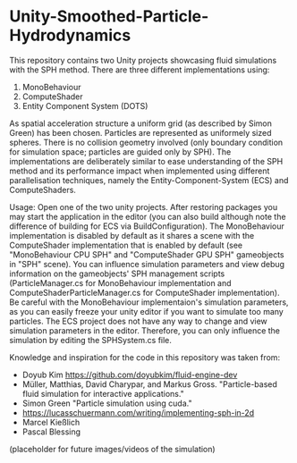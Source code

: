 # Unity-Smoothed-Particle-Hydrodynamics
This repository contains two Unity projects showcasing fluid simulations with the SPH method. There are three different implementations using:
1. MonoBehaviour
2. ComputeShader
3. Entity Component System (DOTS)

As spatial acceleration structure a uniform grid (as described by Simon Green) has been chosen. Particles are represented as uniformely sized spheres. There is no collision geometry involved (only boundary condition for simulation space; particles are guided only by SPH). The implementations are deliberately similar to ease understanding of the SPH method and its performance impact when implemented using different parallelisation techniques, namely the Entity-Component-System (ECS) and ComputeShaders.

Usage: Open one of the two unity projects. After restoring packages you may start the application in the editor (you can also build although note the difference of building for ECS via BuildConfiguration). The MonoBehaviour implementation is disabled by default as it shares a scene with the ComputeShader implementation that is enabled by default (see "MonoBehaviour CPU SPH" and "ComputeShader GPU SPH" gameobjects in "SPH" scene). You can influence simulation parameters and view debug information on the gameobjects' SPH management scripts (ParticleManager.cs for MonoBehaviour implementation and ComputeShaderParticleManager.cs for ComputeShader implementation). Be careful with the MonoBehaviour implementaion's simulation parameters, as you can easily freeze your unity editor if you want to simulate too many particles. The ECS project does not have any way to change and view simulation parameters in the editor. Therefore, you can only influence the simulation by editing the SPHSystem.cs file.

Knowledge and inspiration for the code in this repository was taken from:
- Doyub Kim https://github.com/doyubkim/fluid-engine-dev
- Müller, Matthias, David Charypar, and Markus Gross. "Particle-based fluid simulation for interactive applications."
- Simon Green "Particle simulation using cuda."
- https://lucasschuermann.com/writing/implementing-sph-in-2d
- Marcel Kießlich
- Pascal Blessing

(placeholder for future images/videos of the simulation)
